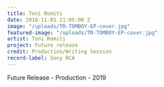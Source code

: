 ```yaml
---
title: Toni Romiti
date: 2018-11-01 21:05:00 Z
image: "/uploads/TR-TOMBOY-EP-cover.jpg"
featured-image: "/uploads/TR-TOMBOY-EP-cover.jpg"
artist: Toni Romiti
project: Future release
credit: Production/Writing Session
record-label: Sony RCA
---
```


Future Release  - Production - 2019